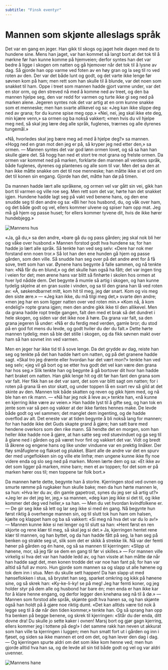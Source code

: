 ```yaml
---
subtitle: "Finsk eventyr"
---
```


# Mannen som skjønte alleslags språk

Det var en gang en jeger. Han gikk til skogs og jaget hele dagen med de to hundene sine. Mens han jaget, var han kommet så langt bort at det tok til å mørkne før han kunne komme på hjemveien; derfor syntes han det var bedre å ligge i skogen om natten og gå hjemover når det tok til å lysne av dag. Så gjorde han opp varme ved foten av en høy gran og la seg til ro ved roten av den. Der var det både lunt og godt, og det varte ikke lenge før søvnen kom på ham; men rett som han skulle til å blunde, var det noen som snakket til ham. Oppe i treet som mannen hadde gjort varme under, var det en stor orm, og den streved nå med å komme ned av treet, og den ba mannen hjelpe seg, den var redd for varmen og turte ikke gi seg ned på marken alene. Jegeren syntes nok det var artig at en orm kunne snakke som et menneske; men han svarte allikevel og sa: «Jeg kan ikke slippe deg ned av grana; for du kunne spise meg opp.» «Nei, nei, jeg skal ikke ete deg, min kjære venn,» sa ormen og ba nokså vakkert; «men hvis du vil hjelpe meg ned, så skal jeg lære deg alle språk, fuglenes, trærnes og alle dyrenes tungemål.»

«Nå, hvorledes skal jeg bære meg ad med å hjelpe deg?» sa mannen. «Hogg ned en gran mot den jeg er på, så kryper jeg ned etter den,» sa ormen. — Mannen syntes det var god lønn ormen lovet, og så sa han han skulle gjøre det. Så hogg han ned et stort tre mot grana og frelste ormen. Da ormen var kommet ned på marken, forklarte den mannen all verdens språk, både fuglenes, dyrenes og plantenes og alle som til var. Men det sa den at han ikke måtte snakke om det til noe menneske; han måtte ikke si et ord om det til konen sin engang. Gjorde han det, måtte han dø på timen.

Da mannen hadde lært alle språkene, og ormen vel var gått sin vei, gikk han bort til varmen og ville roe seg. Men rett som det var, hørte han det snakket igjen. Hundene hadde lagt seg på vakt ved benene hans, og den ene snudde seg til den andre og sa: «Bli her hos husbond, du, og våk over ham, og det både godt og vel, ellers kommer ulvene og spiser ham opp mat. Jeg må gå hjem og passe huset; for ellers kommer tyvene dit, hvis de ikke hører hundebjegg.»

![Mannens hus](./mannens_hus.png)

«Ja, gå du,» sa den andre, «bare gå du og pass gården; jeg skal nok bli her og våke over husbond.» Mannen forstod godt hva hundene sa; for han hadde jo lært alle språk. Så tenkte han ved seg selv: «Dere har nok mer forstand enn noen tror.» Så lot han den ene hunden gå hjem og passe gården, som den ville. Så snudde han seg over på det andre øret for å få sove, trett som han var. Øynene hans begynte å falle sammen, og nå tenkte han: «Nå får du en blund,» og det skulle han også ha fått; det var ingen ting i veien for det; men ørene hans var blitt så finhørte i skolen hos ormen at hver lyd nådde dem. Det begynte å mumle så artig i skogen, og han kunne tydelig skjelne at en gran suste i vinden, og sa til den grana han lå ved roten av: «Å, søskendbarnet mitt, kom hit til meg, jeg dør snart. Kom og vis meg den siste ære.» — «Jeg kan ikke, du må tilgi meg det,» svarte den andre; «men jeg har en som ligger natten over ved roten min.» «Kom nå, å kom endelig!» ropte grana igjen; men den andre gikk ikke til den allikevel. Men da grana hadde ropt tredje gangen, falt den med et brak så det dundret i hele skogen, og siden var det ikke noe å høre. Da grana var falt, sa den grana jegeren lå under: «Nå er du ferdig med verden, gamle bror; du stod på en god fot mens du levde, og godt hviler du der du falt.» Dette hørte mannen tydelig; men så ble det stille i skogen, og da fikk søvnen makt over ham så han sovnet inn ved varmen.

Men en jeger har ikke tid til å sove lenge. Da det grydde av dag, reiste han seg og tenkte på det han hadde hørt om natten, og på det granene hadde sagt. «Skal tro jeg drømte eller hvordan har det vært mon?» tenkte han ved seg selv; «jeg vil gå bort og se etter hva godt det vel kan være den grana har hos seg.» Slik tenkte han og begynte å gå bortover dit hvor han hadde hørt braket om natten. Han gikk lenge hit og dit før han fant den grana som var falt. Her fikk han se det var sant, det som var blitt sagt om natten; for i roten på grana lå en stor skatt, og under toppen lå en svart rev så gild at det skinte av den. Mannen tok både skatten og reven og gikk hjem med, og nå ble han en rik mann. — «Nå har jeg nok å leve av,» tenkte han, «nå kunne en kjerring ikke være av veien.» Han hadde lyst til å gifte seg, og han tok en jente som var så pen og vakker at der ikke fantes hennes make. De levde både godt og vel sammen; det manglet dem ingenting, og de hadde overflod av alt. Det eneste var at tiden begynte å bli nokså lang for mannen; for han hadde ikke det Guds skapte grand å gjøre; han satt bare med hendene overkors som den rike mann. Så hendte det en morgen, som han heller ikke hadde noe å gjøre, at han satte seg ved stuevinduet og ga seg til å glane ned i gården og på været hvor fint og vakkert det var. Vidt og bredt lå åkrene og engene hans og like under vinduene var en prektig linåker. Der fløy småfuglene og flakset og plukket. Blant alle de andre var det en spurv der med ungeflokken sin og ville ete linfrø; men ungene kunne ikke fly noe videre enda og slo seg ned på marken. Moren lærte dem og sa: «Et ikke av det som ligger på marken, mine barn; men et av toppen; for det som er på marken hører oss til; men toppene tar folk bort.»

Da mannen hørte dette, begynte han å storlre. Kjerringen stod ved ovnen og smurte rømme på rugkaker hun skulle bake; men da hun hørte mannen le, sa hun: «Hva ler du av, din gamle gapetrost, synes du jeg ser så artig ut?» «Jeg ler av det jeg ler, jeg,» sa mannen, «deg kan jeg ikke si det til, og ikke kommer det deg ved heller,» sa han. — Men du vet hvordan kvindfolkene er. — De gir seg ikke så lett og lar seg ikke si med én gang. Nå begynte hun først riktig å overhenge mannen sin, og til slutt tok hun ham om halsen, kjælte og klappet ham og ba så vakkert: «Si meg nå hva det var du lo av!» — Mannen kunne ikke si nei lenger og til slutt sa han: «Hent først en ren skjorte og rene klær til meg, så skal jeg si det.» Ja, kjerringen hentet rene klær til mannen, og han byttet, og da han hadde fått på seg, la han seg på benken og strakte seg ut, slik som det er skikk å strekke lik. Nå var der femti høner på gården og én hane, og så sa mannen til kjerringen: «Slipp ut hønene, mor, så jeg får se dem en gang til før vi skilles.» — For mannen ville virkelig si hva det var han hadde ledd av, og han visste at han måtte dø når han hadde sagt det, men konen trodde det var noe han fant på; for han var alltid så full av moro. Hun gjorde som mannen sa og slapp ut alle hønene og tok dem inn i stua. Men du skulle sett happen! Da han slapp ut med hønseflokken i stua, så brystet han seg, sparket omkring og kikk på hønene sine, og så skrek han: «Ky-ke-li-ky! se på meg! Jeg har femti koner, og jeg holder styr på dem alle og husbond har bare én; men enda er han ikke kar for å klare henne engang, og derfor legger den knehøna seg nå til å dø.» — Mannen som forstod alle språk, skjønte godt hva hanen sa, og han skjønte også han holdt på å gjøre noe riktig dumt. «Det kan alltids være tid nok å legge seg til å dø når den tiden kommer,» tenkte han. Og så sprang han opp fra benken på begge benene, og skrek til kjerringen: «Står du der enda, ditt dovne dra! Du skulle jo sette kaker i ovnen! Marsj bort og gjør gagn kjerring, ellers kommer jeg i tottene på deg!» I det samme rakk han neven ut akkurat som han ville ta kjerringen i luggen; men hun smatt fort ut i gården og inn i fjøset, og siden sa ikke mannen et ord om det, og han lever den dag i dag. — Og kjerringen spurte aldri om det som ikke kom henne ved; men hun gjorde alltid hva han sa, og de levde all sin tid både godt og vel og var aldri uvenner.

![Mannens hane](./mannens_hane.png)
